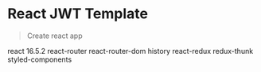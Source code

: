 React JWT Template
==

> Create react app

react 16.5.2
react-router
react-router-dom
history
react-redux
redux-thunk
styled-components